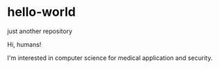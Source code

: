# hello-world
just another repository

Hi, humans!

I'm interested in computer science for medical application and security.
